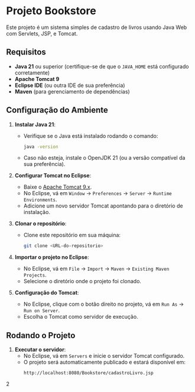 # Projeto Bookstore

Este projeto é um sistema simples de cadastro de livros usando Java Web com Servlets, JSP, e Tomcat.

## Requisitos

- **Java 21** ou superior (certifique-se de que o `JAVA_HOME` está configurado corretamente)
- **Apache Tomcat 9**
- **Eclipse IDE** (ou outra IDE de sua preferência)
- **Maven** (para gerenciamento de dependências)

## Configuração do Ambiente

1. **Instalar Java 21**:
   - Verifique se o Java está instalado rodando o comando:
     ```bash
     java -version
     ```
   - Caso não esteja, instale o OpenJDK 21 (ou a versão compatível da sua preferência).

2. **Configurar Tomcat no Eclipse**:
   - Baixe o [Apache Tomcat 9.x](https://tomcat.apache.org/download-90.cgi).
   - No Eclipse, vá em `Window` -> `Preferences` -> `Server` -> `Runtime Environments`.
   - Adicione um novo servidor Tomcat apontando para o diretório de instalação.

3. **Clonar o repositório**:
   - Clone este repositório em sua máquina:
     ```bash
     git clone <URL-do-repositorio>
     ```

4. **Importar o projeto no Eclipse**:
   - No Eclipse, vá em `File` -> `Import` -> `Maven` -> `Existing Maven Projects`.
   - Selecione o diretório onde o projeto foi clonado.

5. **Configuração do Tomcat**:
   - No Eclipse, clique com o botão direito no projeto, vá em `Run As` -> `Run on Server`.
   - Escolha o Tomcat como servidor de execução.

## Rodando o Projeto

1. **Executar o servidor**:
   - No Eclipse, vá em `Servers` e inicie o servidor Tomcat configurado.
   - O projeto será automaticamente publicado e estará disponível em:
     ```
     http://localhost:8080/Bookstore/cadastroLivro.jsp
     ```

2
